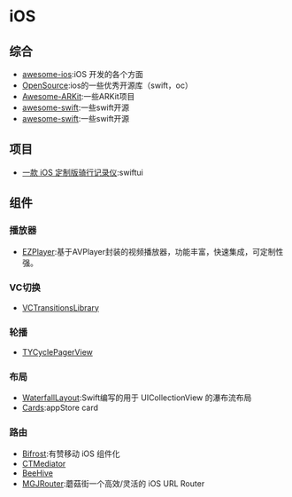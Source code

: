 # iOS

## 综合
- [awesome-ios](https://github.com/vsouza/awesome-ios):iOS 开发的各个方面
- [OpenSource](https://github.com/dgynfi/OpenSource):ios的一些优秀开源库（swift，oc）
- [Awesome-ARKit](https://github.com/olucurious/Awesome-ARKit):一些ARKit项目
- [awesome-swift](https://github.com/matteocrippa/awesome-swift):一些swift开源
- [awesome-swift](https://github.com/Wolg/awesome-swift):一些swift开源

## 项目
- [一款 iOS 定制版骑行记录仪](https://github.com/avdyushin/Velik):swiftui

## 组件

### 播放器
- [EZPlayer](https://github.com/easyui/EZPlayer):基于AVPlayer封装的视频播放器，功能丰富，快速集成，可定制性强。

### VC切换
- [VCTransitionsLibrary](https://github.com/ColinEberhardt/VCTransitionsLibrary)

### 轮播
- [TYCyclePagerView](https://github.com/12207480/TYCyclePagerView)

### 布局
- [WaterfallLayout](https://github.com/SeacenLiu/WaterfallLayout):Swift编写的用于 UICollectionView 的瀑布流布局
- [Cards](https://github.com/PaoloCuscela/Cards):appStore card

### 路由
- [Bifrost](https://github.com/youzan/Bifrost):有赞移动 iOS 组件化
- [CTMediator](https://github.com/casatwy/CTMediator)
- [BeeHive](https://github.com/alibaba/BeeHive)
- [MGJRouter](https://github.com/meili/MGJRouter):蘑菇街一个高效/灵活的 iOS URL Router



